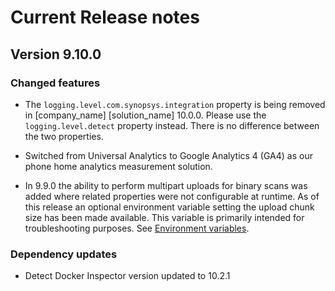 # Current Release notes

## Version 9.10.0

### Changed features

* The `logging.level.com.synopsys.integration` property is being removed in [company_name] [solution_name] 10.0.0. Please use the `logging.level.detect` property instead. There is no difference between the two properties.

* Switched from Universal Analytics to Google Analytics 4 (GA4) as our phone home analytics measurement solution. 

* In 9.9.0 the ability to perform multipart uploads for binary scans was added where related properties were not configurable at runtime. As of this release an optional environment variable setting the upload chunk size has been made available. This variable is primarily intended for troubleshooting purposes. See [Environment variables](scripts/overview.md).

### Dependency updates

* Detect Docker Inspector version updated to 10.2.1
